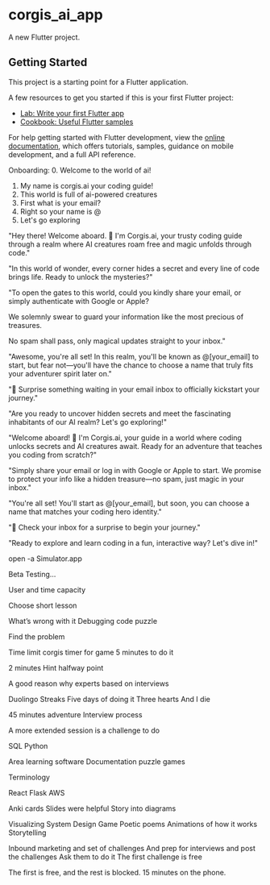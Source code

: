# corgis_ai_app

A new Flutter project.

## Getting Started

This project is a starting point for a Flutter application.

A few resources to get you started if this is your first Flutter project:

- [Lab: Write your first Flutter app](https://docs.flutter.dev/get-started/codelab)
- [Cookbook: Useful Flutter samples](https://docs.flutter.dev/cookbook)

For help getting started with Flutter development, view the
[online documentation](https://docs.flutter.dev/), which offers tutorials,
samples, guidance on mobile development, and a full API reference.


Onboarding: 
0. Welcome to the world of ai! 
1. My name is corgis.ai your coding guide! 
2. This world is full of ai-powered 
creatures 
3. First what is your email? 
4. Right so your name is @<username will me email>
5. Let's go exploring            




"Hey there! Welcome aboard. 🌌 I'm Corgis.ai, your trusty coding guide through a realm where AI creatures roam free and magic unfolds through code."

"In this world of wonder, every corner hides a secret and every line of code brings life. Ready to unlock the mysteries?"

"To open the gates to this world, could you kindly share your email, or simply authenticate with Google or Apple?

We solemnly swear to guard your information like the most precious of treasures.

No spam shall pass, only magical updates straight to your inbox."

"Awesome, you're all set! In this realm, you'll be known as @[your_email] to start, but fear not—you'll have the chance to choose a name that truly fits your adventurer spirit later on."

"🔔 Surprise something waiting in your email inbox to officially kickstart your journey."

"Are you ready to uncover hidden secrets and meet the fascinating inhabitants of our AI realm? Let's go exploring!"






"Welcome aboard! 🌌 I'm Corgis.ai, your guide in a world where coding unlocks secrets and AI creatures await. Ready for an adventure that teaches you coding from scratch?"

"Simply share your email or log in with Google or Apple to start. We promise to protect your info like a hidden treasure—no spam, just magic in your inbox."

"You're all set! You'll start as @[your_email], but soon, you can choose a name that matches your coding hero identity."

"🔔 Check your inbox for a surprise to begin your journey."

"Ready to explore and learn coding in a fun, interactive way? Let's dive in!"

open -a Simulator.app 


Beta Testing…


User and time capacity 

Choose short lesson 

What’s wrong with it 
Debugging code puzzle 

Find the problem 

Time limit corgis timer for game 
5 minutes to do it 

2 minutes 
Hint halfway point 

A good reason why experts based on interviews 

Duolingo Streaks 
Five days of doing it 
Three hearts 
And I die 

45 minutes adventure 
Interview process 

A more extended session is a challenge to do 

SQL 
Python

Area learning software 
Documentation puzzle games 

Terminology 

React 
Flask 
AWS 

Anki cards 
Slides were helpful 
Story into diagrams 

Visualizing 
System Design  Game 
Poetic poems 
Animations of how it works 
Storytelling 

Inbound marketing and set of challenges 
And prep for interviews and post the challenges 
Ask them to do it 
The first challenge is free 

The first is free, and the rest is blocked. 
15 minutes on the phone. 
 





 


